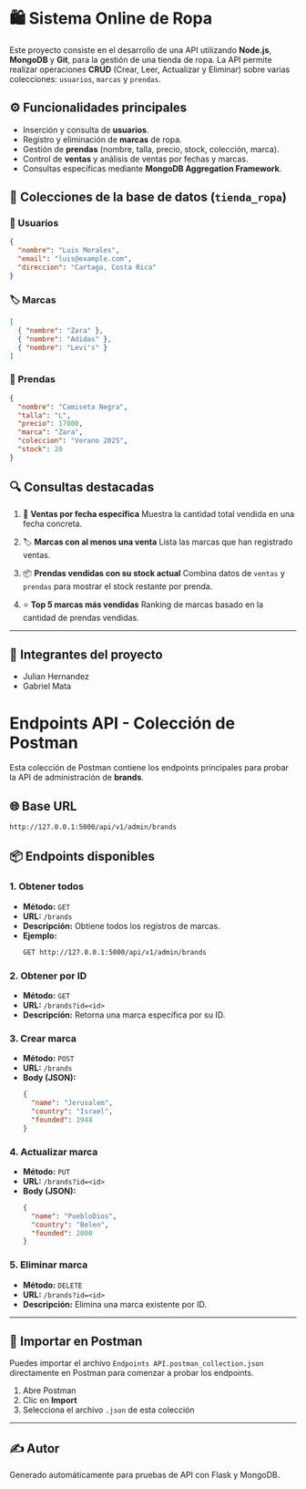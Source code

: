 # 🛍️ Sistema Online de Ropa

Este proyecto consiste en el desarrollo de una API utilizando **Node.js**, **MongoDB** y **Git**, para la gestión de una tienda de ropa. La API permite realizar operaciones **CRUD** (Crear, Leer, Actualizar y Eliminar) sobre varias colecciones: `usuarios`, `marcas` y `prendas`.

## ⚙️ Funcionalidades principales

* Inserción y consulta de **usuarios**.
* Registro y eliminación de **marcas** de ropa.
* Gestión de **prendas** (nombre, talla, precio, stock, colección, marca).
* Control de **ventas** y análisis de ventas por fechas y marcas.
* Consultas específicas mediante **MongoDB Aggregation Framework**.

## 🧾 Colecciones de la base de datos (`tienda_ropa`)

### 👤 Usuarios

```json
{
  "nombre": "Luis Morales",
  "email": "luis@example.com",
  "direccion": "Cartago, Costa Rica"
}
```

### 🏷️ Marcas

```json
[
  { "nombre": "Zara" },
  { "nombre": "Adidas" },
  { "nombre": "Levi's" }
]
```

### 👕 Prendas

```json
{
  "nombre": "Camiseta Negra",
  "talla": "L",
  "precio": 17000,
  "marca": "Zara",
  "coleccion": "Verano 2025",
  "stock": 20
}
```

## 🔍 Consultas destacadas

1. 📆 **Ventas por fecha específica**
   Muestra la cantidad total vendida en una fecha concreta.

2. 🏷️ **Marcas con al menos una venta**
   Lista las marcas que han registrado ventas.

3. 📦 **Prendas vendidas con su stock actual**
   Combina datos de `ventas` y `prendas` para mostrar el stock restante por prenda.

4. ⭐ **Top 5 marcas más vendidas**
   Ranking de marcas basado en la cantidad de prendas vendidas.

---

## 👥 Integrantes del proyecto

* Julian Hernandez
* Gabriel Mata

# Endpoints API - Colección de Postman

Esta colección de Postman contiene los endpoints principales para probar la API de administración de **brands**.

## 🌐 Base URL
```
http://127.0.0.1:5000/api/v1/admin/brands
```

## 📦 Endpoints disponibles

### 1. Obtener todos
- **Método:** `GET`
- **URL:** `/brands`
- **Descripción:** Obtiene todos los registros de marcas.
- **Ejemplo:**  
  ```bash
  GET http://127.0.0.1:5000/api/v1/admin/brands
  ```

### 2. Obtener por ID
- **Método:** `GET`
- **URL:** `/brands?id=<id>`
- **Descripción:** Retorna una marca específica por su ID.

### 3. Crear marca
- **Método:** `POST`
- **URL:** `/brands`
- **Body (JSON):**
  ```json
  {
    "name": "Jerusalem",
    "country": "Israel",
    "founded": 1948
  }
  ```

### 4. Actualizar marca
- **Método:** `PUT`
- **URL:** `/brands?id=<id>`
- **Body (JSON):**
  ```json
  {
    "name": "PuebloDios",
    "country": "Belen",
    "founded": 2000
  }
  ```

### 5. Eliminar marca
- **Método:** `DELETE`
- **URL:** `/brands?id=<id>`
- **Descripción:** Elimina una marca existente por ID.

---

## 📁 Importar en Postman

Puedes importar el archivo `Endpoints API.postman_collection.json` directamente en Postman para comenzar a probar los endpoints.

1. Abre Postman
2. Clic en **Import**
3. Selecciona el archivo `.json` de esta colección

---

## ✍️ Autor
Generado automáticamente para pruebas de API con Flask y MongoDB.
